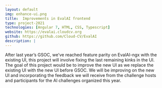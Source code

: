 ```yaml
---
layout: default
img: enhance-ui.png
title:  Improvements in EvalAI frontend
type: project-2021
technologies: [Angular 7, HTML, CSS, Typescript]
website: https://evalai.cloudcv.org
github: https://github.com/Cloud-CV/EvalAI
description: |
---
```

After last year’s GSOC, we’ve reached feature parity on EvalAI-ngx with the existing UI, this project will involve fixing the last remaining kinks in the UI. The goal of this project would be to improve the new UI as we replace the existing UI with the new UI before GSOC. We will be improving on the new UI and incorporating the feedback we will receive from the challenge hosts and participants for the AI challenges organized this year.
